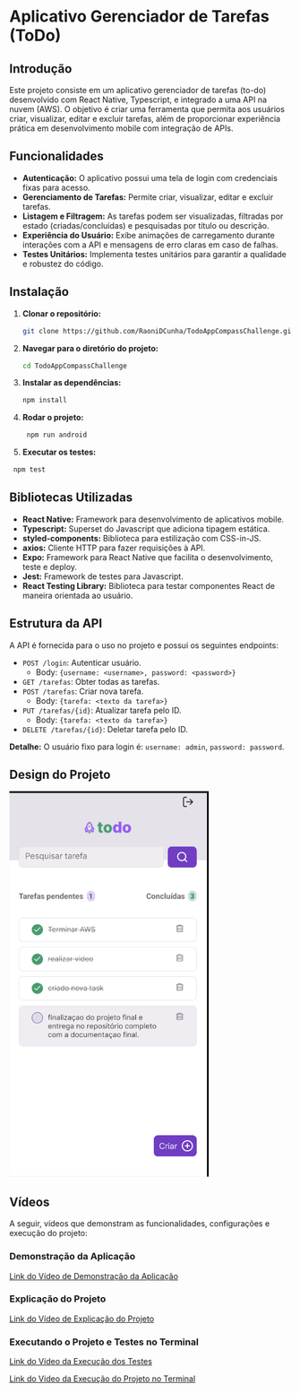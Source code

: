 #  Aplicativo Gerenciador de Tarefas (ToDo)

## Introdução

Este projeto consiste em um aplicativo gerenciador de tarefas (to-do) desenvolvido com React Native, Typescript, e integrado a uma API na nuvem (AWS). O objetivo é criar uma ferramenta que permita aos usuários criar, visualizar, editar e excluir tarefas, além de proporcionar experiência prática em desenvolvimento mobile com integração de APIs.

## Funcionalidades

*   **Autenticação:** O aplicativo possui uma tela de login com credenciais fixas para acesso.
*   **Gerenciamento de Tarefas:** Permite criar, visualizar, editar e excluir tarefas.
*   **Listagem e Filtragem:** As tarefas podem ser visualizadas, filtradas por estado (criadas/concluídas) e pesquisadas por título ou descrição.
*   **Experiência do Usuário:** Exibe animações de carregamento durante interações com a API e mensagens de erro claras em caso de falhas.
*   **Testes Unitários:** Implementa testes unitários para garantir a qualidade e robustez do código.

## Instalação

1.  **Clonar o repositório:**
    ```bash
    git clone https://github.com/RaoniDCunha/TodoAppCompassChallenge.git
    ```
2.  **Navegar para o diretório do projeto:**
    ```bash
    cd TodoAppCompassChallenge
    ```
3.  **Instalar as dependências:**
    ```bash
    npm install
    ```
4.  **Rodar o projeto:**
    ```bash
     npm run android
    ```
5.  **Executar os testes:**
   ```bash
    npm test
   ```

## Bibliotecas Utilizadas

*   **React Native:** Framework para desenvolvimento de aplicativos mobile.
*   **Typescript:** Superset do Javascript que adiciona tipagem estática.
*   **styled-components:** Biblioteca para estilização com CSS-in-JS.
*   **axios:** Cliente HTTP para fazer requisições à API.
*   **Expo:** Framework para React Native que facilita o desenvolvimento, teste e deploy.
*   **Jest:** Framework de testes para Javascript.
*   **React Testing Library:** Biblioteca para testar componentes React de maneira orientada ao usuário.

## Estrutura da API

A API é fornecida para o uso no projeto e possui os seguintes endpoints:

*   `POST /login`: Autenticar usuário.
    *   Body: `{username: <username>, password: <password>}`
*   `GET /tarefas`: Obter todas as tarefas.
*   `POST /tarefas`: Criar nova tarefa.
    *   Body: `{tarefa: <texto da tarefa>}`
*   `PUT /tarefas/{id}`: Atualizar tarefa pelo ID.
    *   Body: `{tarefa: <texto da tarefa>}`
*   `DELETE /tarefas/{id}`: Deletar tarefa pelo ID.

**Detalhe:** O usuário fixo para login é: `username: admin`, `password: password`.

## Design do Projeto

![Tela de Login](assets/readme/screen2.png)

## Vídeos

A seguir, vídeos que demonstram as funcionalidades, configurações e execução do projeto:

### Demonstração da Aplicação

[Link do Vídeo de Demonstração da Aplicação](https://youtube.com/shorts/qSaOjJLGKCs?feature=share)

### Explicação do Projeto

[Link do Vídeo de Explicação do Projeto](https://youtu.be/3KuYCdZYhUw)

### Executando o Projeto e Testes no Terminal

[Link do Vídeo da Execução dos Testes](https://www.youtube.com/watch?v=SJMuJOrSnic)

[Link do Vídeo da Execução do Projeto no Terminal](https://www.youtube.com/watch?v=7L5Rzcy3ObA)


